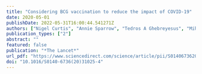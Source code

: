 ```yaml
---
title: "Considering BCG vaccination to reduce the impact of COVID-19"
date: 2020-05-01
publishDate: 2022-05-31T16:00:44.541271Z
authors: ["Nigel Curtis", "Annie Sparrow", "Tedros A Ghebreyesus", "Mihai G Netea"]
publication_types: ["2"]
abstract: ""
featured: false
publication: "*The Lancet*"
url_pdf: "https://www.sciencedirect.com/science/article/pii/S0140673620310254"
doi: "10.1016/S0140-6736(20)31025-4"
---
```


